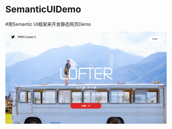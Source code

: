 # SemanticUIDemo
#用Semantic UI框架来开发静态网页Demo

![ScreenShot of HomePage](https://github.com/Mocha-Pudding/SemanticUIDemo/blob/master/Lofter_20180810.png)

